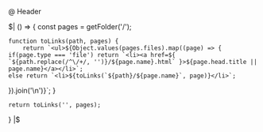 @ Header

$| () => {
    const pages = getFolder('/');

    function toLinks(path, pages) {
        return `<ul>${Object.values(pages.files).map((page) => {
    if(page.type === 'file') return `<li><a href=${ `${path.replace(/^\/+/, '')}/${page.name}.html` }>${page.head.title || page.name}</a></li>`;
    else return `<li>${toLinks(`${path}/${page.name}`, page)}</li>`;
}).join('\n')}</ul>`;
    }

    return toLinks('', pages);
} |$